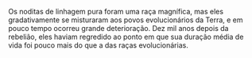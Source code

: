 ﻿Os noditas de linhagem pura foram uma raça magnífica, mas eles gradativamente se misturaram aos povos evolucionários da Terra, e em pouco tempo ocorreu grande deterioração. Dez mil anos depois da rebelião, eles haviam regredido ao ponto em que sua duração média de vida foi pouco mais do que a das raças evolucionárias.